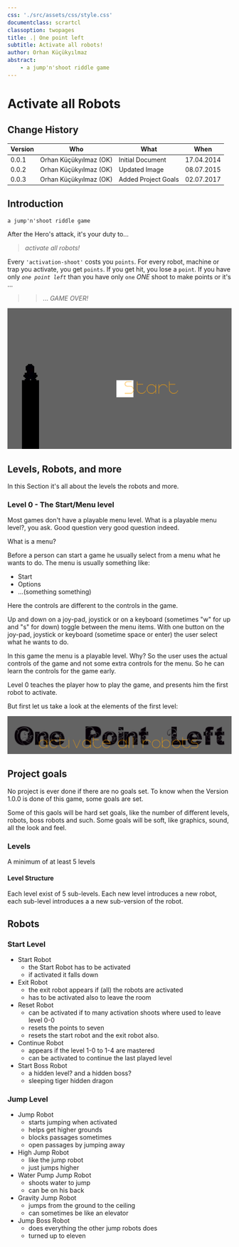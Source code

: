 ```yaml
---
css: './src/assets/css/style.css'
documentclass: scrartcl
classoption: twopages
title: .| One point left
subtitle: Activate all robots!
author: Orhan Küçükyılmaz
abstract:
    - a jump'n'shoot riddle game
---
```


# Activate all Robots #

## Change History ##

| Version |          Who           |         What        |    When    |
|---------|------------------------|---------------------|------------|
| 0.0.1   | Orhan Küçükyılmaz (OK) | Initial Document    | 17.04.2014 |
| 0.0.2   | Orhan Küçükyılmaz (OK) | Updated Image       | 08.07.2015 |
| 0.0.3   | Orhan Küçükyılmaz (OK) | Added Project Goals | 02.07.2017 |

## Introduction ##

    a jump'n'shoot riddle game

After the Hero's attack, it's your duty to...

> _activate all robots!_

Every `'activation-shoot'` costs you `points`.
For every robot, machine or trap you activate,
you get `points`.
If you get hit, you lose a `point`.
If you have only _`one point left`_
than you have only `one` _ONE_ shoot to make points or it's ...

> >... _GAME OVER!_

![ His name is mini ](./src/assets/img/aar.png "His name is mini")

## Levels, Robots, and more ##

In this Section it's all about the levels the robots and more.

### Level 0 - The Start/Menu level ###

Most games don't have a playable menu level. What is a playable menu level?, you ask.
Good question very good question indeed.

What is a menu?

Before a person can start a game he usually select from a menu what he wants
to do. The menu is usually something like:

+ Start
+ Options
+ ...(something something)

Here the controls are different to the controls in the game.

Up and down on a joy-pad, joystick or on a keyboard (sometimes "w" for up
and "s" for down) toggle between the menu items. With one button on the
joy-pad, joystick or keyboard (sometime space or enter) the user select what
he wants to do.

In this game the menu is a playable level. Why?
So the user uses the actual controls of the game and not some extra controls
for the menu. So he can learn the controls for the game early.

Level 0 teaches the player how to play the game, and presents him the first
robot to activate.

But first let us take a look at the elements of the first level:

![ The Title ](./src/assets/img/title.png "The Title")

## Project goals ##

No project is ever done if there are no goals set. To know when the Version 1.0.0 is done of
this game, some goals are set.

Some of this gaols will be hard set goals, like the number of different levels, robots, boss
robots and such. Some goals will be soft, like graphics, sound, all the look and feel.

### Levels ###

A minimum of at least 5 levels

#### Level Structure ####

Each level exist of 5 sub-levels. Each new level introduces a new robot, each sub-level
introduces a a new sub-version of the robot.

## Robots ##

### Start Level ###

+ Start Robot
    - the Start Robot has to be activated
    - if activated it falls down
+ Exit Robot
    - the exit robot appears if (all) the robots are activated
    - has to be activated also to leave the room
+ Reset Robot
    - can be activated if to many activation shoots where used to leave level 0-0
    - resets the points to seven
    - resets the start robot and the exit robot also.
+ Continue Robot
    - appears if the level 1-0 to 1-4 are mastered
    - can be activated to continue the last played level
+ Start Boss Robot
    - a hidden level? and a hidden boss?
    - sleeping tiger hidden dragon

### Jump Level ###

+ Jump Robot
    - starts jumping when activated
    - helps get higher grounds
    - blocks passages sometimes
    - open passages by jumping away
+ High Jump Robot
    - like the jump robot
    - just jumps higher
+ Water Pump Jump Robot
    - shoots water to jump
    - can be on his back
+ Gravity Jump Robot
    - jumps from the ground to the ceiling
    - can sometimes be like an elevator
+ Jump Boss Robot
    - does everything the other jump robots does
    - turned up to eleven
